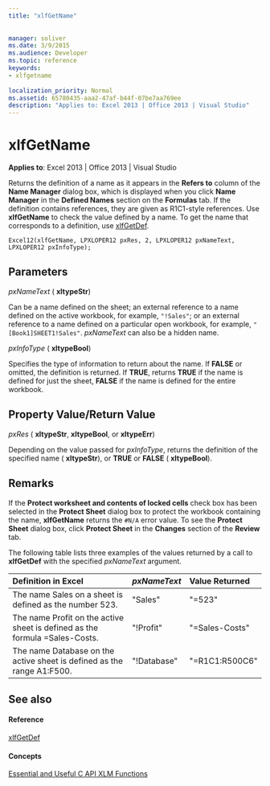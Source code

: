 ```yaml
---
title: "xlfGetName"
 
 
manager: soliver
ms.date: 3/9/2015
ms.audience: Developer
ms.topic: reference
keywords:
- xlfgetname
 
localization_priority: Normal
ms.assetid: 65780435-aaa2-47af-b44f-07be7aa769ee
description: "Applies to: Excel 2013 | Office 2013 | Visual Studio"
---
```


# xlfGetName

 **Applies to**: Excel 2013 | Office 2013 | Visual Studio 
  
Returns the definition of a name as it appears in the **Refers to** column of the **Name Manager** dialog box, which is displayed when you click **Name Manager** in the **Defined Names** section on the **Formulas** tab. If the definition contains references, they are given as R1C1-style references. Use **xlfGetName** to check the value defined by a name. To get the name that corresponds to a definition, use [xlfGetDef](xlfgetdef.md).
  
```
Excel12(xlfGetName, LPXLOPER12 pxRes, 2, LPXLOPER12 pxNameText, LPXLOPER12 pxInfoType);
```

## Parameters

 _pxNameText_ ( **xltypeStr**)
  
Can be a name defined on the sheet; an external reference to a name defined on the active workbook, for example,  `"!Sales"`; or an external reference to a name defined on a particular open workbook, for example,  `"[Book1]SHEET1!Sales"`.  _pxNameText_ can also be a hidden name. 
  
 _pxInfoType_ ( **xltypeBool**)
  
Specifies the type of information to return about the name. If **FALSE** or omitted, the definition is returned. If **TRUE**, returns **TRUE** if the name is defined for just the sheet, **FALSE** if the name is defined for the entire workbook. 
  
## Property Value/Return Value

 _pxRes_ ( **xltypeStr**, **xltypeBool**, or **xltypeErr**)
  
Depending on the value passed for  _pxInfoType_, returns the definition of the specified name ( **xltypeStr**), or **TRUE** or **FALSE** ( **xltypeBool**).
  
## Remarks

If the **Protect worksheet and contents of locked cells** check box has been selected in the **Protect Sheet** dialog box to protect the workbook containing the name, **xlfGetName** returns the  `#N/A` error value. To see the **Protect Sheet** dialog box, click **Protect Sheet** in the **Changes** section of the **Review** tab. 
  
The following table lists three examples of the values returned by a call to **xlfGetDef** with the specified  _pxNameText_ argument. 
  
|**Definition in Excel**|**_pxNameText_**|**Value Returned**|
|:-----|:-----|:-----|
|The name Sales on a sheet is defined as the number 523.  <br/> |"Sales"  <br/> |"=523"  <br/> |
|The name Profit on the active sheet is defined as the formula =Sales-Costs.  <br/> |"!Profit"  <br/> |"=Sales-Costs"  <br/> |
|The name Database on the active sheet is defined as the range A1:F500.  <br/> |"!Database"  <br/> |"=R1C1:R500C6"  <br/> |
   
## See also

#### Reference

[xlfGetDef](xlfgetdef.md)
#### Concepts

[Essential and Useful C API XLM Functions](essential-and-useful-c-api-xlm-functions.md)

